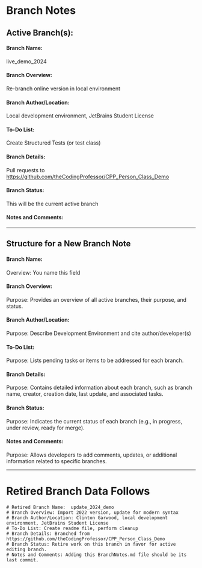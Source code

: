 
# Branch Notes

## Active Branch(s): 

#### Branch Name:
live_demo_2024
#### Branch Overview:
Re-branch online version in local environment
#### Branch Author/Location:
Local development environment, JetBrains Student License
#### To-Do List:
Create Structured Tests (or test class)
#### Branch Details:
Pull requests to https://github.com/theCodingProfessor/CPP_Person_Class_Demo
#### Branch Status:
This will be the current active branch
#### Notes and Comments:

--- 

## Structure for a New Branch Note
#### Branch Name:
Overview: You name this field
#### Branch Overview:
Purpose: Provides an overview of all active branches, their purpose, and status.
#### Branch Author/Location:
Purpose: Describe Development Environment and cite author/developer(s)
#### To-Do List:
Purpose: Lists pending tasks or items to be addressed for each branch.
#### Branch Details:
Purpose: Contains detailed information about each branch, such as branch name, creator, creation date, last update, and associated tasks.
#### Branch Status:
Purpose: Indicates the current status of each branch (e.g., in progress, under review, ready for merge).
#### Notes and Comments:
Purpose: Allows developers to add comments, updates, or additional information related to specific branches.

---
# Retired Branch Data Follows
``` 
# Retired Branch Name:  update_2024_demo
# Branch Overview: Import 2022 version, update for modern syntax
# Branch Author/Location: Clinton Garwood, local development environment, JetBrains Student License
# To-Do List: Create readme file, perform cleanup
# Branch Details: Branched from https://github.com/theCodingProfessor/CPP_Person_Class_Demo
# Branch Status: Retire work on this branch in favor for active editing branch.
# Notes and Comments: Adding this BranchNotes.md file should be its last commit.
```

